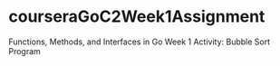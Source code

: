 # courseraGoC2Week1Assignment
Functions, Methods, and Interfaces in Go Week 1 Activity: Bubble Sort Program
